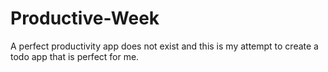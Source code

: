 # Productive-Week

A perfect productivity app does not exist and this is my attempt to create a todo app that is perfect for me. 
